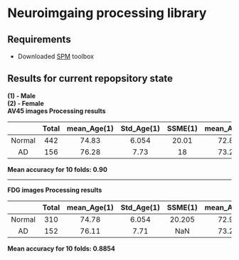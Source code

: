 # Neuroimgaing processing library
## Requirements
* Downloaded [SPM](http://www.fil.ion.ucl.ac.uk/spm/ext/) toolbox

## Results for current repopsitory state
**(1) - Male**  
**(2) - Female**  
**AV45 images Processing results**

|         |  Total | mean_Age(1) | Std_Age(1) | SSME(1) | mean_Age(2) |Std_Age(2) | SSME(2)|
| :-----: | :-----:|:---: |:---:| :---:| :---:| :---:| :---:|
| Normal  | 442    | 74.83|6.054| 20.01|72.85 | 5.70 | 22.12|
| AD      | 156    | 76.28|7.73 | 18   |73.22 |7.61  | 18.28|

**Mean accuracy for 10 folds: 0.90**

--------

**FDG images Processing results**

|         |  Total | mean_Age(1) | Std_Age(1) | SSME(1) | mean_Age(2) |Std_Age(2) | SSME(2)|
| :-----: | :-----:|:---: |:---:| :---:| :---:| :---:| :---:|
| Normal  | 310    | 74.78|6.054|  20.205|72.91 | 5.74 | 21.91|
| AD      | 152    | 76.11|7.71| NaN   |73.25 |7.7257  | 18.093|

**Mean accuracy for 10 folds: 0.8854**
